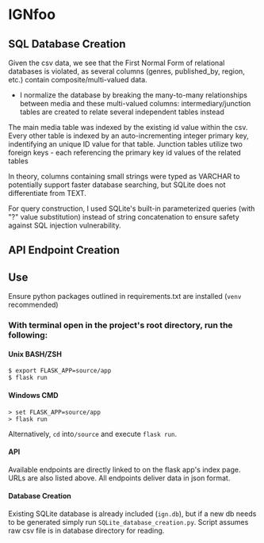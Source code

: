 # IGNfoo

## SQL Database Creation
Given the csv data, we see that the First Normal Form of relational databases is violated, as several columns (genres, published_by, region, etc.) contain composite/multi-valued data.
- I normalize the database by breaking the many-to-many relationships between media and these multi-valued columns: intermediary/junction tables are created to relate several independent tables instead

The main media table was indexed by the existing id value within the csv.
Every other table is indexed by an auto-incrementing integer primary key, indentifying an unique ID value for that table. 
Junction tables utilize two foreign keys - each referencing the primary key id values of the related tables

In theory, columns containing small strings were typed as VARCHAR to potentially support faster database searching, but SQLite does not differentiate from TEXT.

For query construction, I used SQLite's built-in parameterized queries (with "?" value substitution) instead of string concatenation to ensure safety against SQL injection vulnerability.





## API Endpoint Creation

## Use
Ensure python packages outlined in requirements.txt are installed (```venv``` recommended)

### With terminal open in the project's root directory, run the following:
#### Unix BASH/ZSH
```
$ export FLASK_APP=source/app
$ flask run
```

#### Windows CMD
```
> set FLASK_APP=source/app
> flask run
```
Alternatively, ```cd``` into```/source``` and execute ```flask run```.

#### API
Available endpoints are directly linked to on the flask app's index page. URLs are also listed above. All endpoints deliver data in json format. 

#### Database Creation
Existing SQLite database is already included (```ign.db```), but if a new db needs to be generated simply run ```SQLite_database_creation.py```. Script assumes raw csv file is in database directory for reading.





